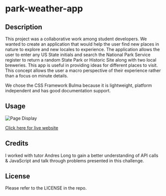 # park-weather-app

## Description 

This project was a collaborative work among student developers. We wanted to create an application that would help the user find new places in nature to explore and new locales to experience. The application allows the user to enter any US State initials and search the National Park Service register to return a random State Park or Historic Site along with two local breweries. This app is useful in providing ideas for different places to visit. This concept allows the user a macro perspective of their experience rather than a focus on minute details.

We chose the CSS Framework Bulma because it is lightweight, platform independent and has good documentation support.




## Usage


![Page Display](./assets/hw6ss.png)



[Click here for live website](https://jjsdunc88.github.io/park-weather-app/)


## Credits

I worked with tutor Andres Long to gain a better understanding of API calls & JavaScript and talk through problems presented in this challenge.


## License

Please refer to the LICENSE in the repo.





























